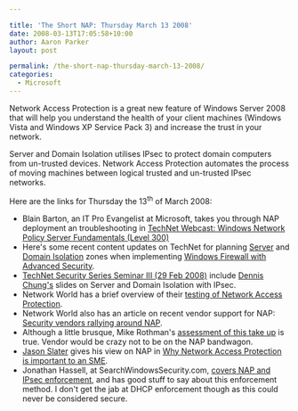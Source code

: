 ```yaml
---

title: 'The Short NAP: Thursday March 13 2008'
date: 2008-03-13T17:05:58+10:00
author: Aaron Parker
layout: post

permalink: /the-short-nap-thursday-march-13-2008/
categories:
  - Microsoft
---
```

Network Access Protection is a great new feature of Windows Server 2008 that will help you understand the health of your client machines (Windows Vista and Windows XP Service Pack 3) and increase the trust in your network.

Server and Domain Isolation utilises IPsec to protect domain computers from un-trusted devices. Network Access Protection automates the process of moving machines between logical trusted and un-trusted IPsec networks.

Here are the links for Thursday the 13<sup>th</sup> of March 2008:

* Blain Barton, an IT Pro Evangelist at Microsoft, takes you through NAP deployment an troubleshooting in [TechNet Webcast: Windows Network Policy Server Fundamentals (Level 300)](http://www.microsoft.com/events/EventDetails.aspx?CMTYSvcSource=MSCOMMedia&Params=%7eCMTYDataSvcParams%5e%7earg+Name%3d%22ID%22+Value%3d%221032366207%22%2f%5e%7earg+Name%3d%22ProviderID%22+Value%3d%22A6B43178-497C-4225-BA42-DF595171F04C%22%2f%5e%7earg+Name%3d%22lang%22+Value%3d%22en%22%2f%5e%7earg+Name%3d%22cr%22+Value%3d%22US%22%2f%5e%7esParams%5e%7e%2fsParams%5e%7e%2fCMTYDataSvcParams%5e) 
* Here's some recent content updates on TechNet for planning [Server](http://technet2.microsoft.com/windowsserver2008/en/library/34679068-35aa-49af-9c1c-376dc064944f1033.mspx?mfr=true) and [Domain Isolation](http://technet2.microsoft.com/windowsserver2008/en/library/34679068-35aa-49af-9c1c-376dc064944f1033.mspx?mfr=true) zones when implementing [Windows Firewall with Advanced Security](http://technet2.microsoft.com/windowsserver2008/en/library/34679068-35aa-49af-9c1c-376dc064944f1033.mspx?mfr=true). 
* [TechNet Security Series Seminar III (29 Feb 2008)](http://www.microsoft.com/downloads/details.aspx?FamilyID=434e6243-9fa8-48c5-9e7b-56f48753ea07&DisplayLang=en) include [Dennis Chung's](http://windowsmvp.spaces.live.com/) slides on Server and Domain Isolation with IPsec. 
* Network World has a brief overview of their [testing of Network Access Protection](http://www.networkworld.com/reviews/2008/022108-windows-2008-server-test-side.html). 
* Network World also has an article on recent vendor support for NAP: [Security vendors rallying around NAP](http://www.networkworld.com/news/2008/022808-microsoft-nap-vendor-support.html). 
* Although a little brusque, Mike Rothman's [assessment of this take up](http://securityincite.com/TDI-2008-03-07#TSN2) is true. Vendor would be crazy not to be on the NAP bandwagon. 
* [Jason Slater](http://www.jasonslater.co.uk/about-2/) gives his view on NAP in [Why Network Access Protection is important to an SME](http://www.jasonslater.co.uk/2008/03/04/why-network-access-protection-is-important-to-an-sme/). 
* Jonathan Hassell, at SearchWindowsSecurity.com, [covers NAP and IPsec enforcement](http://searchwindowssecurity.techtarget.com/tip/0,289483,sid45_gci1299042,00.html), and has good stuff to say about this enforcement method. I don't get the jab at DHCP enforcement though as this could never be considered secure.

